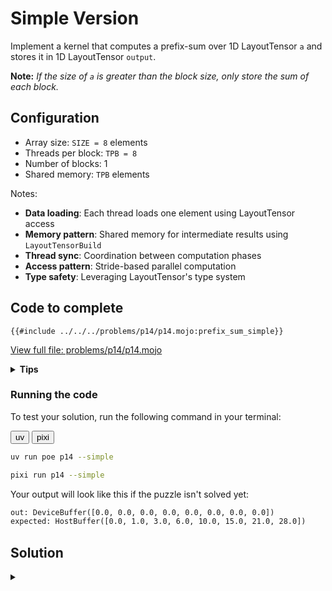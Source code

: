 # Simple Version

Implement a kernel that computes a prefix-sum over 1D LayoutTensor `a` and stores it in 1D LayoutTensor `output`.

**Note:** _If the size of `a` is greater than the block size, only store the sum of each block._

## Configuration
- Array size: `SIZE = 8` elements
- Threads per block: `TPB = 8`
- Number of blocks: 1
- Shared memory: `TPB` elements

Notes:
- **Data loading**: Each thread loads one element using LayoutTensor access
- **Memory pattern**: Shared memory for intermediate results using `LayoutTensorBuild`
- **Thread sync**: Coordination between computation phases
- **Access pattern**: Stride-based parallel computation
- **Type safety**: Leveraging LayoutTensor's type system

## Code to complete

```mojo
{{#include ../../../problems/p14/p14.mojo:prefix_sum_simple}}
```
<a href="{{#include ../_includes/repo_url.md}}/blob/main/problems/p14/p14.mojo" class="filename">View full file: problems/p14/p14.mojo</a>

<details>
<summary><strong>Tips</strong></summary>

<div class="solution-tips">

1. Load data into `shared[local_i]`
2. Use `offset = 1` and double it each step
3. Add elements where `local_i >= offset`
4. Call `barrier()` between steps
</div>
</details>

### Running the code

To test your solution, run the following command in your terminal:

<div class="code-tabs" data-tab-group="package-manager">
  <div class="tab-buttons">
    <button class="tab-button">uv</button>
    <button class="tab-button">pixi</button>
  </div>
  <div class="tab-content">

```bash
uv run poe p14 --simple
```

  </div>
  <div class="tab-content">

```bash
pixi run p14 --simple
```

  </div>
</div>

Your output will look like this if the puzzle isn't solved yet:
```txt
out: DeviceBuffer([0.0, 0.0, 0.0, 0.0, 0.0, 0.0, 0.0, 0.0])
expected: HostBuffer([0.0, 1.0, 3.0, 6.0, 10.0, 15.0, 21.0, 28.0])
```

## Solution

<details class="solution-details">
<summary></summary>

```mojo
{{#include ../../../solutions/p14/p14.mojo:prefix_sum_simple_solution}}
```

<div class="solution-explanation">

The parallel (inclusive) prefix-sum algorithm works as follows:

### Setup & Configuration
- `TPB` (Threads Per Block) = 8
- `SIZE` (Array Size) = 8

### Race Condition Prevention
The algorithm uses explicit synchronization to prevent read-write hazards:
- **Read Phase**: All threads first read the values they need into a local variable `current_val`
- **Synchronization**: `barrier()` ensures all reads complete before any writes begin
- **Write Phase**: All threads then safely write their computed values back to shared memory

This prevents the race condition that would occur if threads simultaneously read from and write to the same shared memory locations.

**Alternative approach**: Another solution to prevent race conditions is through _double buffering_, where you allocate twice the shared memory and alternate between reading from one buffer and writing to another. While this approach eliminates race conditions completely, it requires more shared memory and adds complexity. For educational purposes, we use the explicit synchronization approach as it's more straightforward to understand.

### Thread Mapping
- `thread_idx.x`: \\([0, 1, 2, 3, 4, 5, 6, 7]\\) (`local_i`)
- `block_idx.x`: \\([0, 0, 0, 0, 0, 0, 0, 0]\\)
- `global_i`: \\([0, 1, 2, 3, 4, 5, 6, 7]\\) (`block_idx.x * TPB + thread_idx.x`)

### Initial Load to Shared Memory
```txt
Threads:      T₀   T₁   T₂   T₃   T₄   T₅   T₆   T₇
Input array:  [0    1    2    3    4    5    6    7]
shared:       [0    1    2    3    4    5    6    7]
               ↑    ↑    ↑    ↑    ↑    ↑    ↑    ↑
              T₀   T₁   T₂   T₃   T₄   T₅   T₆   T₇
```

### Offset = 1: First Parallel Step
Active threads: \\(T_1 \ldots T_7\\) (where `local_i ≥ 1`)

**Read Phase**: Each thread reads the value it needs:
```txt
T₁ reads shared[0] = 0    T₅ reads shared[4] = 4
T₂ reads shared[1] = 1    T₆ reads shared[5] = 5
T₃ reads shared[2] = 2    T₇ reads shared[6] = 6
T₄ reads shared[3] = 3
```

**Synchronization**: `barrier()` ensures all reads complete

**Write Phase**: Each thread adds its read value to its current position:
```txt
Before:      [0    1    2    3    4    5    6    7]
Add:              +0   +1   +2   +3   +4   +5   +6
                   |    |    |    |    |    |    |
Result:      [0    1    3    5    7    9    11   13]
                   ↑    ↑    ↑    ↑    ↑    ↑    ↑
                  T₁   T₂   T₃   T₄   T₅   T₆   T₇
```

### Offset = 2: Second Parallel Step
Active threads: \\(T_2 \ldots T_7\\) (where `local_i ≥ 2`)

**Read Phase**: Each thread reads the value it needs:
```txt
T₂ reads shared[0] = 0    T₅ reads shared[3] = 5
T₃ reads shared[1] = 1    T₆ reads shared[4] = 7
T₄ reads shared[2] = 3    T₇ reads shared[5] = 9
```

**Synchronization**: `barrier()` ensures all reads complete

**Write Phase**: Each thread adds its read value:
```txt
Before:      [0    1    3    5    7    9    11   13]
Add:                   +0   +1   +3   +5   +7   +9
                        |    |    |    |    |    |
Result:      [0    1    3    6    10   14   18   22]
                        ↑    ↑    ↑    ↑    ↑    ↑
                       T₂   T₃   T₄   T₅   T₆   T₇
```

### Offset = 4: Third Parallel Step
Active threads: \\(T_4 \ldots T_7\\) (where `local_i ≥ 4`)

**Read Phase**: Each thread reads the value it needs:
```txt
T₄ reads shared[0] = 0    T₆ reads shared[2] = 3
T₅ reads shared[1] = 1    T₇ reads shared[3] = 6
```

**Synchronization**: `barrier()` ensures all reads complete

**Write Phase**: Each thread adds its read value:
```txt
Before:      [0    1    3    6    10   14   18   22]
Add:                              +0   +1   +3   +6
                                  |    |    |    |
Result:      [0    1    3    6    10   15   21   28]
                                  ↑    ↑    ↑    ↑
                                  T₄   T₅   T₆   T₇
```

### Final Write to Output
```txt
Threads:       T₀   T₁   T₂   T₃   T₄   T₅   T₆   T₇
global_i:      0    1    2    3    4    5    6    7
output:       [0    1    3    6    10   15   21   28]
               ↑    ↑    ↑    ↑    ↑    ↑    ↑    ↑
               T₀   T₁   T₂   T₃   T₄   T₅   T₆   T₇
```

### Key Implementation Details

**Synchronization Pattern**: Each iteration follows a strict read → sync → write pattern:
1. `var current_val: out.element_type = 0` - Initialize local variable
2. `current_val = shared[local_i - offset]` - Read phase (if conditions met)
3. `barrier()` - Explicit synchronization to prevent race conditions
4. `shared[local_i] += current_val` - Write phase (if conditions met)
5. `barrier()` - Standard synchronization before next iteration

**Race Condition Prevention**: Without the explicit read-write separation, multiple threads could simultaneously access the same shared memory location, leading to undefined behavior. The two-phase approach with explicit synchronization ensures correctness.

**Memory Safety**: The algorithm maintains memory safety through:
- Bounds checking with `if local_i >= offset and local_i < size`
- Proper initialization of the temporary variable
- Coordinated access patterns that prevent data races

The solution ensures correct synchronization between phases using `barrier()` and handles array bounds checking with `if global_i < size`. The final result produces the inclusive prefix sum where each element \\(i\\) contains \\(\sum_{j=0}^{i} a[j]\\).
</div>
</details>
